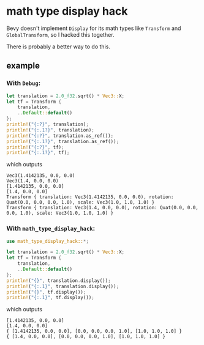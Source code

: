 # math type display hack

Bevy doesn't implement ```Display``` for its math types like ```Transform``` and ```GlobalTransform```,
so I hacked this together.

There is probably a better way to do this.

## example

### With ```Debug```:
```rust
let translation = 2.0_f32.sqrt() * Vec3::X;
let tf = Transform {
    translation,
    ..Default::default()
};
println!("{:?}", translation);
println!("{:.1?}", translation);
println!("{:?}", translation.as_ref());
println!("{:.1?}", translation.as_ref());
println!("{:?}", tf);
println!("{:.1?}", tf);
```
which outputs
```
Vec3(1.4142135, 0.0, 0.0)
Vec3(1.4, 0.0, 0.0)
[1.4142135, 0.0, 0.0]
[1.4, 0.0, 0.0]
Transform { translation: Vec3(1.4142135, 0.0, 0.0), rotation: Quat(0.0, 0.0, 0.0, 1.0), scale: Vec3(1.0, 1.0, 1.0) }
Transform { translation: Vec3(1.4, 0.0, 0.0), rotation: Quat(0.0, 0.0, 0.0, 1.0), scale: Vec3(1.0, 1.0, 1.0) }
```

### With ```math_type_display_hack```:
```rust
use math_type_display_hack::*;

let translation = 2.0_f32.sqrt() * Vec3::X;
let tf = Transform {
    translation,
    ..Default::default()
};
println!("{}", translation.display());
println!("{:.1}", translation.display());
println!("{}", tf.display());
println!("{:.1}", tf.display());
```
which outputs
```
[1.4142135, 0.0, 0.0]
[1.4, 0.0, 0.0]
{ [1.4142135, 0.0, 0.0], [0.0, 0.0, 0.0, 1.0], [1.0, 1.0, 1.0] }
{ [1.4, 0.0, 0.0], [0.0, 0.0, 0.0, 1.0], [1.0, 1.0, 1.0] }
```